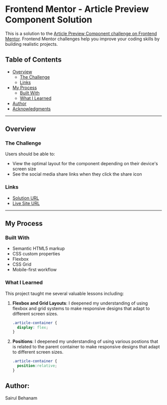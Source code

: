 # Frontend Mentor - Article Preview Component Solution

This is a solution to the [Article Preview Component challenge on Frontend Mentor](https://www.frontendmentor.io/challenges/article-preview-component-dYBN_pYFT). Frontend Mentor challenges help you improve your coding skills by building realistic projects.

## Table of Contents

- [Overview](#overview)
  - [The Challenge](#the-challenge)
  - [Links](#links)
- [My Process](#my-process)
  - [Built With](#built-with)
  - [What I Learned](#what-i-learned)
- [Author](#author)
- [Acknowledgments](#acknowledgments)

---

## Overview

### The Challenge

Users should be able to:

- View the optimal layout for the component depending on their device's screen size
- See the social media share links when they click the share icon

### Links

- [Solution URL](https://your-solution-url.com)
- [Live Site URL](https://your-live-site-url.com)

---

## My Process

### Built With

- Semantic HTML5 markup
- CSS custom properties
- Flexbox
- CSS Grid
- Mobile-first workflow

### What I Learned

This project taught me several valuable lessons including:

1. **Flexbox and Grid Layouts**: I deepened my understanding of using flexbox and grid systems to make responsive designs that adapt to different screen sizes.
   
   ```css
   .article-container {
     display: flex;
   }

1. **Positions**: I deepened my understanding of using various postions that is related to the parent container to make responsive designs that adapt to different screen sizes.
   
   ```css
   .article-container {
     position:relative;
   }

## Author:
Sairul Behanam